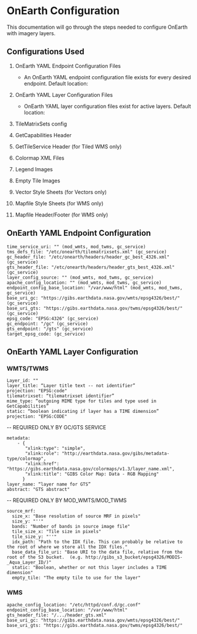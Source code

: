 # OnEarth Configuration

This documentation will go through the steps needed to configure OnEarth with imagery layers.

## Configurations Used

1. OnEarth YAML Endpoint Configuration Files
	* An OnEarth YAML endpoint configuration file exists for every desired endpoint. Default location:

1. OnEarth YAML Layer Configuration Files
	* OnEarth YAML layer configuration files exist for active layers. Default location:

1. TileMatrixSets config

1. GetCapabilities Header

1. GetTileService Header (for Tiled WMS only)

1. Colormap XML Files

1. Legend Images

1. Empty Tile Images

1. Vector Style Sheets (for Vectors only)

1. Mapfile Style Sheets (for WMS only)

1. Mapfile Header/Footer (for WMS only)


## OnEarth YAML Endpoint Configuration

```
time_service_uri: "" (mod_wmts, mod_twms, gc_service)
tms_defs_file: "/etc/onearth/tilematrixsets.xml" (gc_service)
gc_header_file: "/etc/onearth/headers/header_gc_best_4326.xml" (gc_service)
gts_header_file: "/etc/onearth/headers/header_gts_best_4326.xml" (gc_service)
layer_config_source: "" (mod_wmts, mod_twms, gc_service)
apache_config_location: "" (mod_wmts, mod_twms, gc_service)
endpoint_config_base_location: "/var/www/html" (mod_wmts, mod_twms, gc_service)
base_uri_gc: "https://gibs.earthdata.nasa.gov/wmts/epsg4326/best/" (gc_service)
base_uri_gts: "https://gibs.earthdata.nasa.gov/twms/epsg4326/best/" (gc_service)
epsg_code: "EPSG:4326" (gc_service)
gc_endpoint: "/gc" (gc_service)
gts_endpoint: "/gts" (gc_service)
target_epsg_code: (gc_service)
```


## OnEarth YAML Layer Configuration

### WMTS/TWMS

```
Layer_id: ""
layer_title: “Layer title text -- not identifier”
projection: "EPSG:code"
tilematrixset: “tilematrixset identifier”
mime_type: “outgoing MIME type for tiles and type used in GetCapabilities”
static: “boolean indicating if layer has a TIME dimension”
projection: "EPSG:CODE"
```

-- REQUIRED ONLY BY GC/GTS SERVICE
```
metadata: 
    - {
       "xlink:type": "simple", 
       "xlink:role": "http://earthdata.nasa.gov/gibs/metadata-type/colormap", 
       "xlink:href": "https://gibs.earthdata.nasa.gov/colormaps/v1.3/layer_name.xml", 
       "xlink:title": "GIBS Color Map: Data - RGB Mapping"
      }
layer_name: “layer name for GTS”
abstract: "GTS abstract"
```

-- REQUIRED ONLY BY MOD\_WMTS/MOD\_TWMS
```
source_mrf: 
  size_x: "Base resolution of source MRF in pixels"
  size_y: "''"
  bands: "Number of bands in source image file"
  tile_size_x: "Tile size in pixels"
  tile_size_y: "''"
  idx_path: "Path to the IDX file. This can probably be relative to the root of where we store all the IDX files."
  base_data_file_uri: "Base URI to the data file, relative from the root of the S3 bucket.  (e.g. http://gibs_s3_bucket/epsg4326/MODIS­_Aqua­_Layer_ID/)"
  static: "Boolean, whether or not this layer includes a TIME dimension"
  empty_tile: "The empty tile to use for the layer"
```

### WMS

```
apache_config_location: "/etc/httpd/conf.d/gc.conf"
endpoint_config_base_location: "/var/www/html"
gts_header_file: "/.../header_gts.xml"
base_uri_gc: "https://gibs.earthdata.nasa.gov/wmts/epsg4326/best/"
base_uri_gts: "https://gibs.earthdata.nasa.gov/twms/epsg4326/best/"
```
 
 